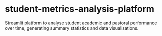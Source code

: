 # student-metrics-analysis-platform
Streamlit platform to analyse student academic and pastoral performance over time, generating summary statistics and data visualisations.
